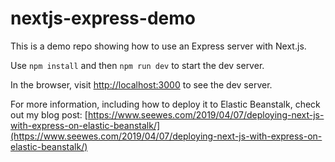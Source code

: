 # nextjs-express-demo

This is a demo repo showing how to use an Express server with Next.js.

Use `npm install` and then `npm run dev` to start the dev server.

In the browser, visit [http://localhost:3000](http://localhost:3000) to see the dev server.

For more information, including how to deploy it to Elastic Beanstalk, check out my blog post: [https://www.seewes.com/2019/04/07/deploying-next-js-with-express-on-elastic-beanstalk/](https://www.seewes.com/2019/04/07/deploying-next-js-with-express-on-elastic-beanstalk/)